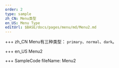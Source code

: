 ```yaml
--- 
order: 2
type: sample
zh_CN: Menu类型
en_US: Menu Type
editUrl: $BASE/docs/pages/menu/md/Menu2.md
---
```


+++ zh_CN
Menu有三种类型： <Code>primary</Code>、<Code>normal</Code>、<Code>dark</Code>。

+++ en_US
Menu2

+++ SampleCode
fileName: Menu2
